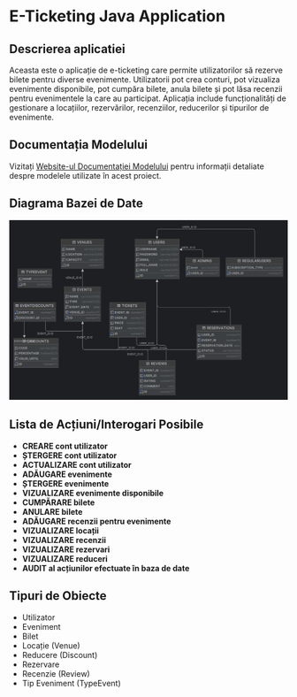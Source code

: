 # E-Ticketing Java Application

## Descrierea aplicatiei
Aceasta este o aplicație de e-ticketing care permite utilizatorilor să rezerve bilete pentru diverse evenimente. Utilizatorii pot crea conturi, pot vizualiza evenimente disponibile, pot cumpăra bilete, anula bilete și pot lăsa recenzii pentru evenimentele la care au participat. Aplicația include funcționalități de gestionare a locațiilor, rezervărilor, recenziilor, reducerilor și tipurilor de evenimente.

## Documentația Modelului
Vizitați [Website-ul Documentației Modelului](https://projectpao-6455c.web.app) pentru informații detaliate despre modelele utilizate în acest proiect.

## Diagrama Bazei de Date
![Database Diagram](diagrama.png)

## Lista de Acțiuni/Interogari Posibile
- **CREARE cont utilizator**
- **ȘTERGERE cont utilizator**
- **ACTUALIZARE cont utilizator**
- **ADĂUGARE evenimente**
- **ȘTERGERE evenimente**
- **VIZUALIZARE evenimente disponibile**
- **CUMPĂRARE bilete**
- **ANULARE bilete**
- **ADĂUGARE recenzii pentru evenimente**
- **VIZUALIZARE locații**
- **VIZUALIZARE recenzii**
- **VIZUALIZARE rezervari**
- **VIZUALIZARE reduceri**
- **AUDIT al acțiunilor efectuate în baza de date**

## Tipuri de Obiecte
- Utilizator
- Eveniment
- Bilet
- Locație (Venue)
- Reducere (Discount)
- Rezervare
- Recenzie (Review)
- Tip Eveniment (TypeEvent)
